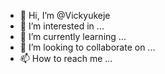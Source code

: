 - 👋 Hi, I’m @Vickyukeje
- 👀 I’m interested in ...
- 🌱 I’m currently learning ...
- 💞️ I’m looking to collaborate on ...
- 📫 How to reach me ...

<!---
Vickyukeje/Vickyukeje is a ✨ special ✨ repository because its `README.md` (this file) appears on your GitHub profile.
You can click the Preview link to take a look at your changes.
--->

